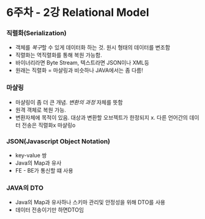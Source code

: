 # 6주차 - 2강 Relational Model

### 직렬화(Serialization)
* 객체를 *복구*할 수 있게 데이터화 하는 것. 원시 형태의 데이터를 변조함 
* 직렬화는 역직렬화를 통해 복원 가능함.
* 바이너리라면 Byte Stream, 텍스트라면 JSON이나 XML등
* 원래는 직렬화 = 마샬링과 비슷하나 JAVA에서는 좀 다름!

### 마샬링
* 마샬링이 좀 더 큰 개념. *변환의 과정* 자체를 뜻함
* 원격 객체로 복원 가능. 
* 변환자체에 목적이 있음. 대상과 변환할 오브젝트가 한정되지 x. 다른 언어간의 데이터 전송은 직렬화x 마샬링o

### JSON(Javascript Object Notation)
* key-value 쌍
* Java의 Map과 유사
* FE - BE가 통신할 떄 사용 


### JAVA의 DTO
* Java의 Map과 유사하나 스키마 관리및 안정성을 위해 DTO를 사용
* 데이터 전송이기만 하면DTO임 
